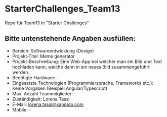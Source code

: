 # StarterChallenges_Team13
Repo für Team13 in "Starter Challenges"

## Bitte untenstehende Angaben ausfüllen:
- Bereich: Softwareentwicklung (Design)
- Projekt-Titel: Meme generator
- Projekt-Beschreibung: Eine Web-App bei welcher man ein Bild und Text hochladen kann, welche dann in ein neues Bild zusammengeführt werden.
- Benötigte Hardware: -
- Eingesetzte Technologien (Programmiersprache, Frameworks etc.): Keine Vorgaben (Beispiel Angular/Typescript)
- Max. Anzahl Teammitglieder: -
- Zuständigkeit: Lorena Tassi
- E-Mail: lorena.tassi@xappido.com
- Mobile: -
